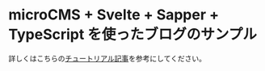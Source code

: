# microCMS + Svelte + Sapper + TypeScript を使ったブログのサンプル

詳しくはこちらの[チュートリアル記事](https://microcms.io/blog/microcms-svelte-sapper-jamstack-blog)を参考にしてください。
